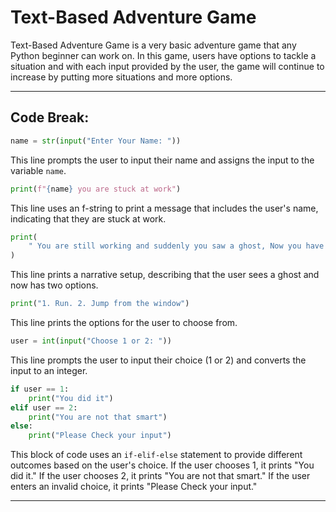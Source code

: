 # Text-Based Adventure Game

Text-Based Adventure Game is a very basic adventure game that any Python beginner can work on.
In this game, users have options to tackle a situation and with each input provided by the user, the game will continue to increase by putting more situations and more options.

-----

## Code Break:

```python
name = str(input("Enter Your Name: "))
```

This line prompts the user to input their name and assigns the input to the variable `name`.

```python
print(f"{name} you are stuck at work")
```

This line uses an f-string to print a message that includes the user's name, indicating that they are stuck at work.

```python
print(
    " You are still working and suddenly you saw a ghost, Now you have two options"
)
```

This line prints a narrative setup, describing that the user sees a ghost and now has two options.

```python
print("1. Run. 2. Jump from the window")
```

This line prints the options for the user to choose from.

```python
user = int(input("Choose 1 or 2: "))
```

This line prompts the user to input their choice (1 or 2) and converts the input to an integer.

```python
if user == 1:
    print("You did it")
elif user == 2:
    print("You are not that smart")
else:
    print("Please Check your input")
```

This block of code uses an `if-elif-else` statement to provide different outcomes based on the user's choice. If the user chooses 1, it prints "You did it." If the user chooses 2, it prints "You are not that smart." If the user enters an invalid choice, it prints "Please Check your input."

-----
